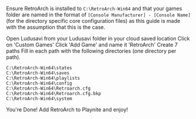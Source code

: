 Ensure RetroArch is installed to `C:\RetroArch-Win64` and that your games folder are named in the format of `[Console Manufacturer] - [Console Name]` (for the directory specific core configuration files) as this guide is made with the assumption that this is the case.

Open Ludusavi from your Ludusavi folder in your cloud saved location
Click on 'Custom Games'
Click 'Add Game' and name it 'RetroArch'
Create 7 paths
Fill in each path with the following directories (one directory per path).

```
C:\RetroArch-Win64\states
C:\RetroArch-Win64\saves
C:\RetroArch-Win64\playlists
C:\RetroArch-Win64\config
C:\RetroArch-Win64\Retroarch.cfg
C:\RetroArch-Win64\Retroarch.cfg.bkp
C:\RetroArch-Win64\system
```

You're Done! Add RetroArch to Playnite and enjoy!
